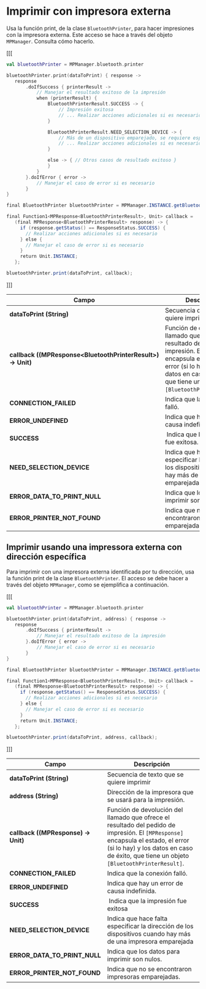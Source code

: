 # Imprimir con impresora externa

Usa la función print, de la clase `BluetoothPrinter`, para hacer impresiones con la impresora externa. Este acceso se hace a través del objeto `MPManager`. Consulta cómo hacerlo.

[[[
```kotlin
val bluetoothPrinter = MPManager.bluetooth.printer

bluetoothPrinter.print(dataToPrint) { response ->
   response
       .doIfSuccess { printerResult ->
           // Manejar el resultado exitoso de la impresión
           when (printerResult) {
               BluetoothPrinterResult.SUCCESS -> {
                   // Impresión exitosa
                   // ... Realizar acciones adicionales si es necesario
               }

               BluetoothPrinterResult.NEED_SELECTION_DEVICE -> {
                   // Más de un dispositivo emparejado, se requiere especificar la dirección
                   // ... Realizar acciones adicionales si es necesario
               }

               else -> { // Otros casos de resultado exitoso }
               }
           }
       }.doIfError { error ->
           // Manejar el caso de error si es necesario
       }
}
```
```java
final BluetoothPrinter bluetoothPrinter = MPManager.INSTANCE.getBluetooth().getPrinter();

final Function1<MPResponse<BluetoothPrinterResult>, Unit> callback =
   (final MPResponse<BluetoothPrinterResult> response) -> {
     if (response.getStatus() == ResponseStatus.SUCCESS) {
       // Realizar acciones adicionales si es necesario
     } else {
       // Manejar el caso de error si es necesario
     }
     return Unit.INSTANCE;
   };

bluetoothPrinter.print(dataToPrint, callback);
```
]]]

|Campo|Descripción|
|---|---|
|**dataToPrint (String)**| Secuencia de texto que se quiere imprimir.|
|**callback ((MPResponse&lt;BluetoothPrinterResult&gt;) -> Unit)**| Función de devolución del llamado que ofrece el resultado del pedido de impresión. El `[MPResponse]` encapsula el estado, el error (si lo hay) y los datos en caso de éxito, que tiene un objeto `[BluetoothPrinterResult]`.|
|**CONNECTION_FAILED**| Indica que la conexión falló.|
|**ERROR_UNDEFINED**| Indica que hay un error de causa indefinida. |
|**SUCCESS**| Indica que la impresión fue exitosa.|
|**NEED_SELECTION_DEVICE**| Indica que hace falta especificar la dirección de los dispositivos cuando hay más de una impresora emparejada.|
|**ERROR_DATA_TO_PRINT_NULL**| Indica que los datos para imprimir son nulos.|
|**ERROR_PRINTER_NOT_FOUND**| Indica que no se encontraron impresoras emparejadas.|

## Imprimir usando una impressora externa con dirección específica

Para imprimir con una impresora externa identificada por tu dirección, usa la función print de la clase `BluetoothPrinter`. El acceso se debe hacer a través del objeto `MPManager`, como se ejemplifica a continuación.

[[[
```kotlin
val bluetoothPrinter = MPManager.bluetooth.printer

bluetoothPrinter.print(dataToPrint, address) { response ->
   response
       .doIfSuccess { printerResult ->
           // Manejar el resultado exitoso de la impresión
       }.doIfError { error ->
           // Manejar el caso de error si es necesario
       }
}
```
```java
final BluetoothPrinter bluetoothPrinter = MPManager.INSTANCE.getBluetooth().getPrinter();

final Function1<MPResponse<BluetoothPrinterResult>, Unit> callback =
   (final MPResponse<BluetoothPrinterResult> response) -> {
     if (response.getStatus() == ResponseStatus.SUCCESS) {
       // Realizar acciones adicionales si es necesario
     } else {
       // Manejar el caso de error si es necesario
     }
     return Unit.INSTANCE;
   };

bluetoothPrinter.print(dataToPrint, address, callback);
```
]]]

|Campo|Descripción|
|---|---|
|**dataToPrint (String)**| Secuencia de texto que se quiere imprimir|
|**address (String)**| Dirección de la impresora que se usará para la impresión.|
|**callback ((MPResponse<BluetoothPrinterResult>) -> Unit)**| Función de devolución del llamado que ofrece el resultado del pedido de impresión. El `[MPResponse]` encapsula el estado, el error (si lo hay) y los datos en caso de éxito, que tiene un objeto `[BluetoothPrinterResult]`.|
|**CONNECTION_FAILED**| Indica que la conexión falló.|
|**ERROR_UNDEFINED**| Indica que hay un error de causa indefinida. |
|**SUCCESS**| Indica que la impresión fue exitosa|
|**NEED_SELECTION_DEVICE**| Indica que hace falta especificar la dirección de los dispositivos cuando hay más de una impresora emparejada|
|**ERROR_DATA_TO_PRINT_NULL**| Indica que los datos para imprimir son nulos.|
|**ERROR_PRINTER_NOT_FOUND**| Indica que no se encontraron impresoras emparejadas.|